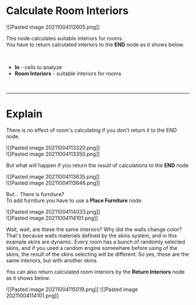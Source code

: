 # **Calculate Room Interiors**

![[Pasted image 20211004112605.png]]

This node calculates suitable interiors for rooms.  
You have to return calculated interiors to the **END** node as it shows below.   

<br />

- **In** - cells to analyze
- **Room Interiors** - suitable interiors for rooms

<br />

--------

# Explain

There is no effect of room's calculating if you don't return it to the END node.  

![[Pasted image 20211004113320.png]]  
![[Pasted image 20211004113350.png]]  

But what will happen if you return the result of calculations to the **END** node  

![[Pasted image 20211004113635.png]]  
![[Pasted image 20211004113646.png]]  

But... There is furniture?   
To add furniture you have to use a **Place Furniture** node.  

![[Pasted image 20211004114033.png]]  
![[Pasted image 20211004114101.png]]  

Wait, wait, are these the same interiors? Why did the walls change color?  
That's because walls materials defined by the skins system, and in this example skins are dynamic. Every room has a bunch of randomly selected skins, and if you used a random engine somewhere before using of the skins, the result of the skins selecting will be different. So yes, these are the same interiors, but with another skins.  

You can also return calculated room interiors by the **Return Interiors** node as it shows below.  

![[Pasted image 20211004115019.png]] 
![[Pasted image 20211004114101.png]]  